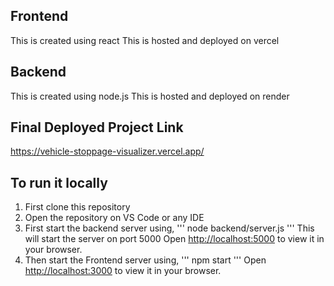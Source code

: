 ## Frontend 
This is created using react </b>
This is hosted and deployed on vercel 

## Backend
This is created using node.js </b>
This is hosted and deployed on render

## Final Deployed Project Link 
https://vehicle-stoppage-visualizer.vercel.app/

## To run it locally 

1) First clone this repository </b>
2) Open the repository on VS Code or any IDE </b>
3) First start the backend server using, </b>
  ''' node backend/server.js ''' </b>
  This will start the server on port 5000 </b>
  Open [http://localhost:5000](http://localhost:5000) to view it in your browser. </b>
4) Then start the Frontend server using, </b>
   '''  npm start  '''
  Open [http://localhost:3000](http://localhost:3000) to view it in your browser.

